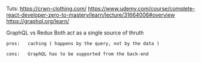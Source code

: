 Tuts:
    https://crwn-clothing.com/
    https://www.udemy.com/course/complete-react-developer-zero-to-mastery/learn/lecture/31664006#overview
    https://graphql.org/learn/

GraphQL vs Redux
    Both act as a single source of thruth

    pros:   caching ( happens by the query, not by the data )
    
    cons:   GraphQL has to be supported from the back-end

